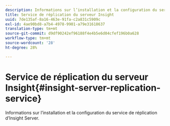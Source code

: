 ```yaml
---
description: Informations sur l’installation et la configuration du service de réplication d’Insight Server.
title: Service de réplication du serveur Insight
uuid: 7de135af-8a16-463e-91fa-c2a831c5909c
exl-id: 4ae90bd8-a7b4-4978-9901-a79e31618637
translation-type: tm+mt
source-git-commit: d9df90242ef96188f4e4b5e6d04cfef196b0a628
workflow-type: tm+mt
source-wordcount: '28'
ht-degree: 28%

---
```


# Service de réplication du serveur Insight{#insight-server-replication-service}

Informations sur l’installation et la configuration du service de réplication d’Insight Server.
